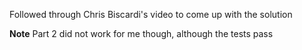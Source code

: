 Followed through Chris Biscardi's video to come up with the solution

**Note** Part 2 did not work for me though, although the tests pass
